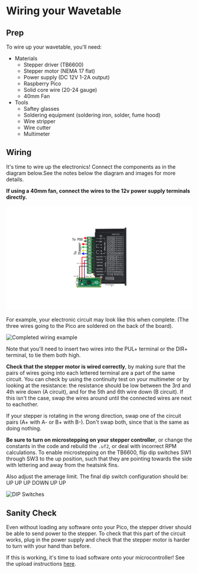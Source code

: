 # Wiring your Wavetable

## Prep

To wire up your wavetable, you'll need:
- Materials
    - Stepper driver (TB6600)
    - Stepper motor (NEMA 17 flat)
    - Power supply (DC 12V 1-2A output)
    - Raspberry Pico 
    - Solid core wire (20-24 gauge)
    - 40mm Fan
- Tools
    - Saftey glasses
    - Soldering equipment (soldering iron, solder, fume hood)
    - Wire stripper
    - Wire cutter
    - Multimeter

## Wiring

It's time to wire up the electronics! Connect the components as in the diagram below.See the notes below the diagram and images for more details. 

**If using a 40mm fan, connect the wires to the 12v power supply terminals directly.**

![Wiring diagram](https://github.com/Exr0nProjects/wavetable_pico/blob/main/materials/wiring_diagram_streamlined.png?raw=true)

For example, your electronic circuit may look like this when complete. (The three wires going to the Pico are soldered on the back of the board).

![Completed wiring example](https://github.com/Exr0nProjects/wavetable_pico/blob/main/materials/wobbles_wiring_no_estop.png?raw=true)

Note that you'll need to insert two wires into the PUL+ terminal or the DIR+ terminal, to tie them both high.

**Check that the stepper motor is wired correctly**, by making sure that the pairs of wires going into each lettered terminal are a part of the same circuit. You can check by using the continuity test on your multimeter or by looking at the resistance: the resistance should be low between the 3rd and 4th wire down (A circuit), and for the 5th and 6th wire down (B circuit). If this isn't the case, swap the wires around until the connected wires are next to eachother. 

If your stepper is rotating in the wrong direction, swap one of the circuit pairs (A+ with A- or B+ with B-). Don't swap both, since that is the same as doing nothing.

**Be sure to turn on microstepping on your stepper controller**, or change the constants in the code and rebuild the `.uf2`, or deal with incorrect RPM calculations. To enable microstepping on the TB6600, flip dip switches SW1 through SW3 to the up position, such that they are pointing towards the side with lettering and away from the heatsink fins.

Also adjust the amerage limit. The final dip switch configuration should be: UP UP UP DOWN UP UP

![DIP Switches](https://github.com/Exr0nProjects/wavetable_pico/blob/main/materials/dip_switches.png?raw=true)

## Sanity Check

Even without loading any software onto your Pico, the stepper driver should be able to send power to the stepper. To check that this part of the circuit works, plug in the power supply and check that the stepper motor is harder to turn with your hand than before.

If this is working, it's time to load software onto your microcontroller! See the upload instructions [here](https://github.com/Exr0nProjects/wavetable_pico#setup).

